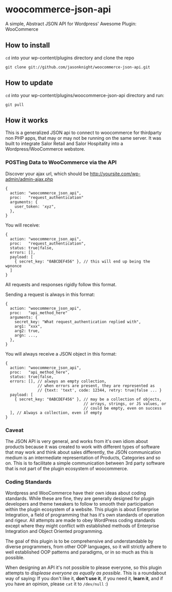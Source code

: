 # woocommerce-json-api


A simple, Abstract JSON API for Wordpress' Awesome Plugin: WooCommerce

## How to install

`cd` into your wp-content/plugins directory and clone the repo

`git clone git://github.com/jasonknight/woocommerce-json-api.git`

## How to update

`cd` into your wp-content/plugins/woocommerce-json-api directory and run:

`git pull`

## How it works

This is a generalized JSON api to connect to woocommerce for thirdparty non PHP apps,
that may or may not be running on the same server. It was built to integrate Salor Retail
and Salor Hospitality into a Wordpress/WooCommerce webstore.

### POSTing Data to WooCommerce via the API

Discover your ajax url, which should be http://yoursite.com/wp-admin/admin-ajax.php

    {
      action: "woocommerce_json_api",
      proc:   "request_authentication"
      arguments: {
        user_token: 'xyz",
      },
    }

You will receive:

    {
      action: "woocommerce_json_api",
      proc:   "request_authentication",
      status: true|false,
      errors: [],
      payload: [
        { secret_key: "0ABCDEF456" }, // this will end up being the wpnonce
      ]
    }

All requests and responses rigidly follow this format.

Sending a request is always in this format:

    {
      action: "woocommerce_json_api",
      proc:   "api_method_here"
      arguments: {
        secret_key: "What request_authentication replied with",
        arg1: "xxx",
        arg2: true,
        argn: ...,
      },
    }

You will always receive a JSON object in this format:

    {
      action: "woocommerce_json_api",
      proc:   "api_method_here",
      status: true|false,
      errors: [], // always an empty collection, 
                  // when errors are present, they are represented as 
                  // {text: 'text', code: 12344, retry: true|false ... }
      payload: [
        { secret_key: "0ABCDEF456" }, // may be a collection of objects, 
                                      // arrays, strings, or JS values, or 
                                      // could be empty, even on success
      ], // Always a collection, even if empty
    }

### Caveat

The JSON API is very general, and works from it's own idiom about products because it was created to work
with different types of software that may work and think about sales differently, the JSON communication
medium is an intermediate representation of Products, Categories and so on. This is to facilitate a
simple communication between 3rd party software that is not part of the plugin ecosystem of woocommerce.

### Coding Standards

Wordpress and WooCommerce have their own ideas about coding standards. While these are fine, they are generally
designed for plugin developers and theme tweakers to follow to smooth their participation within the plugin
ecosystem of a website. This plugin is about Enterprise Integration, a field of programming that has
it's own standards of operation and rigeur. All attempts are made to obey WordPress coding standards except
where they might conflict with established methods of Enterprise Integration and Object Oriented programming.

The goal of this plugin is to be comprehensive and understandable by diverse programmers, from other OOP languages,
so it will strictly adhere to well established OOP patterns and paradigms, or in so much as this is possible.

When designing an API it's not possible to please everyone, so this plugin attempts to *displease everyone
as equally as possible*. This is a roundabout way of saying: If you don't like it, **don't use it**, if you need it,
**learn it**, and if you have an opinion, please `cat` it to `/dev/null` :)
